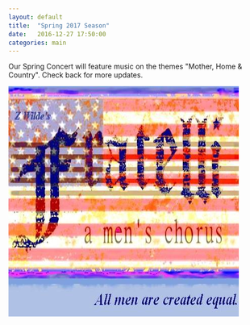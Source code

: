 ```yaml
---
layout: default
title:  "Spring 2017 Season"
date:   2016-12-27 17:50:00
categories: main
---
```


Our Spring Concert will feature music on the themes "Mother, Home & Country".    Check back for more updates.

![Spring 2017 logo](/static/images/2017_spring_logo.jpg)
